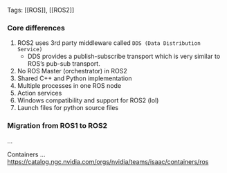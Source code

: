 Tags: [[ROS]], [[ROS2]]



### Core differences

1. ROS2 uses 3rd party middleware called `DDS (Data Distribution Service)` 
	* DDS provides a publish-subscribe transport which is very similar to ROS’s pub-sub transport. 
2. No ROS Master (orchestrator) in ROS2
3. Shared C++ and Python implementation 
4. Multiple processes in one ROS node
5. Action services
6. Windows compatibility and support for ROS2 (lol)
7. Launch files for python source files


### Migration from ROS1 to ROS2
...


Containers
...
https://catalog.ngc.nvidia.com/orgs/nvidia/teams/isaac/containers/ros